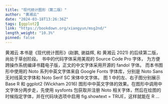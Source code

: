 ```yaml
---
title: "现代统计图形（第二版）"
author: "黄湘云"
date: "2024-03-18T13:26:36Z"
tags: [ggplot2]
link: "https://bookdown.org/xiangyun/msg2nd/"
length_weight: "10.3%"
pinned: false
---
```


黄湘云 本书是《现代统计图形》(赵鹏, 谢益辉, 和 黄湘云 2021) 的后续第二版，尚处于草创阶段。 书中的代码字体采用美观的 Source Code Pro 字体， 为方便跨操作系统编译书籍电子版，正文的中文字体采用开源的 fandol 字体。 而本书图形中使用的 Noto 系列中英文字体来自 Google Fonts 字体库，分别是 Noto Sans 无衬线英文字体和 Noto Serif SC 宋体中文字体。 图 1 中的左、右子图分别展示 Base R 和 ggplot2 (Wickham 2016) 图形中中英文字体的效果。在图形中调用中文字体分两步走，先使用 sysfonts 包获取并注册 Noto 相关字体，然后在绘图的时候指定字体，并在代码块选项中启用 fig.showtext = TRUE，这样就能在 R ...
